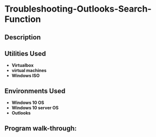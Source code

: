 <h1>Troubleshooting-Outlooks-Search-Function</h1>


<h2>Description</h2>


<h2>Utilities Used</h2>

- <b>Virtualbox</b>
- <b>virtual machines</b>
- <b>Windows ISO</b> 

<h2>Environments Used </h2>

- <b>Windows 10 OS</b>
- <b>Windows 10 server OS</b>
- <b>Outlooks</b> 

<h2>Program walk-through:</h2>
